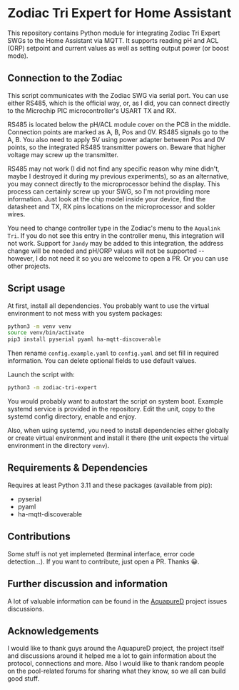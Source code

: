 # Zodiac Tri Expert for Home Assistant
This repository contains Python module for integrating Zodiac Tri Expert SWGs to the Home Assistant via MQTT.
It supports reading pH and ACL (ORP) setpoint and current values as well as setting output power (or boost mode).

## Connection to the Zodiac
This script communicates with the Zodiac SWG via serial port. You can use either RS485, which is the official
way, or, as I did, you can connect directly to the Microchip PIC microcontroller's USART TX and RX.

RS485 is located below the pH/ACL module cover on the PCB in the middle. Connection points are marked
as A, B, Pos and 0V. RS485 signals go to the A, B. You also need to apply 5V using power adapter
between Pos and 0V points, so the integrated RS485 transmitter powers on. Beware that higher voltage
may screw up the transmitter.

RS485 may not work (I did not find any specific reason why mine didn't, maybe I destroyed it during my previous experiments),
so as an alternative, you may connect directly to the microprocessor behind the display. This process
can certainly screw up your SWG, so I'm not providing more information. Just look at the chip model
inside your device, find the datasheet and TX, RX pins locations on the microprocessor and solder wires.

You need to change controller type in the Zodiac's menu to the `Aqualink Tri`. If you do not see
this entry in the controller menu, this integration will not work. Support for `Jandy` may be
added to this integration, the address change will be needed and pH/ORP values will not be supported
-- however, I do not need it so you are welcome to open a PR.  Or you can use other projects.

## Script usage
At first, install all dependencies. You probably want to use the virtual environment to not mess
with you system packages:
```sh
python3 -m venv venv
source venv/bin/activate
pip3 install pyserial pyaml ha-mqtt-discoverable
```

Then rename `config.example.yaml` to `config.yaml` and set fill in required information. You can
delete optional fields to use default values.

Launch the script with:
```sh
python3 -m zodiac-tri-expert
```

You would probably want to autostart the script on system boot. Example systemd service is provided
in the repository. Edit the unit, copy to the systemd config directory, enable and enjoy.

Also, when using systemd, you need to install dependencies either globally or create virtual
environment and install it there (the unit expects the virtual environment in the 
directory `venv`).

## Requirements & Dependencies
Requires at least Python 3.11 and these packages (available from pip):
- pyserial
- pyaml
- ha-mqtt-discoverable

## Contributions
Some stuff is not yet implemeted (terminal interface, error code detection...). If you want to contribute,
just open a PR. Thanks 😀.

## Further discussion and information
A lot of valuable information can be found in the [AquapureD](https://github.com/sfeakes/AquapureD) project issues discussions.

## Acknowledgements
I would like to thank guys around the AquapureD project, the project itself and discussions around it
helped me a lot to gain information about the protocol, connections and more. Also I would like
to thank random people on the pool-related forums for sharing what they know, so we all can build
good stuff.
